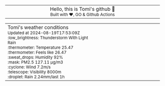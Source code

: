 
<div align="center">
<table>
<tbody>
<td align="center">
<img width="2000" height="0"><br>
Hello, this is Tomi's github 👋<br>
<sup>Built with ❤️, GO & Github Actions</sup><br>
<img width="2000" height="0">
</td>
</tbody>
</table>
</div>
<table>
<tbody>
<td align="left">
<img width="2000" height="0"><br>
Tomi's weather conditions<br>
<sup>Updated at 2024-08-19T17:53:09Z</sup><br>
<sup>:low_brightness: Thunderstorm With Light Rain</sup><br>
<sup>:thermometer: Temperature 25.47 </sup><br>
<sup>:thermometer: Feels like 26.47</sup><br>
<sup>:sweat_drops: Humidity 92%</sup><br>
<sup>:mask: PM2.5 127.11 μg/m3</sup><br>
<sup>:cyclone: Wind 7.2m/s </sup><br>
<sup>:telescope: Visibility 8000m </sup><br>
<sup>:droplet: Rain 2.24mm/last 1h </sup><br>
<img width="2000" height="0">
</td>
<td align="left">
<img width="2000" height="0"><br>
<br>
<img width="2000" height="0">
</td>
</tbody>
</table>
</div>
    